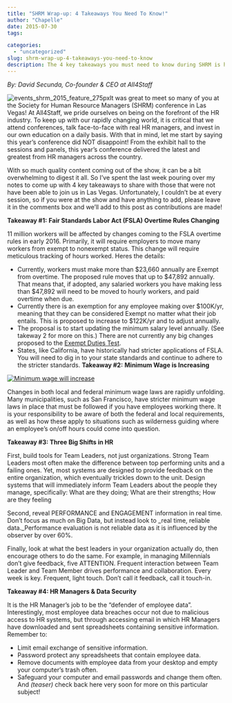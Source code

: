 ```yaml
---
title: "SHRM Wrap-up: 4 Takeaways You Need To Know!"
author: "Chapelle"
date: 2015-07-30
tags:

categories:
  - "uncategorized"
slug: shrm-wrap-up-4-takeaways-you-need-to-know
description: The 4 key takeaways you must need to know during SHRM is here! Read more about our blog at www.workbright/blog.
---
```

_By: David Secunda, Co-founder & CEO at All4Staff_   
  
 ![events_shrm_2015_feature_275px](/images/blog/shrm-wrap-up-4-takeaways-you-need-to-know/events_shrm_2015_feature_275px-150x150.jpg)It was great to meet so many of you at the Society for Human Resource Managers (SHRM) conference in Las Vegas! At All4Staff, we pride ourselves on being on the forefront of the HR industry. To keep up with our rapidly changing world, it is critical that we attend conferences, talk face-to-face with real HR managers, and invest in our own education on a daily basis. With that in mind, let me start by saying this year’s conference did NOT disappoint! From the exhibit hall to the sessions and panels, this year’s conference delivered the latest and greatest from HR managers across the country.  
  
With so much quality content coming out of the show, it can be a bit overwhelming to digest it all. So I’ve spent the last week pouring over my notes to come up with 4 key takeaways to share with those that were not have been able to join us in Las Vegas. Unfortunately, I couldn’t be at every session, so if you were at the show and have anything to add, please leave it in the comments box and we’ll add to this post as contributions are made!  
  
**Takeaway #1:** **Fair Standards Labor Act (FSLA) Overtime Rules Changing**  
  
11 million workers will be affected by changes coming to the FSLA overtime rules in early 2016. Primarily, it will require employers to move many workers from exempt to nonexempt status. This change will require meticulous tracking of hours worked. Heres the details:
- Currently, workers must make more than $23,660 annually are Exempt from overtime. The proposed rule moves that up to $47,892 annually. That means that, if adopted, any salaried workers you have making less than $47,892 will need to be moved to hourly workers, and paid overtime when due.
- Currently there is an exemption for any employee making over $100K/yr, meaning that they can be considered Exempt no matter what their job entails. This is proposed to increase to $122K/yr and to adjust annually.
- The proposal is to start updating the minimum salary level annually. (See takeway 2 for more on this.) There are not currently any big changes proposed to the [Exempt Duties Test](http://www.flsa.com/coverage.html).
- States, like California, have historically had stricter applications of FSLA. You will need to dig in to your state standards and continue to adhere to the stricter standards.
**Takeaway #2:**  **Minimum Wage is Increasing**  
  
[![Minimum wage will increase](/images/blog/shrm-wrap-up-4-takeaways-you-need-to-know/pay-raise1-300x130.jpg)](http://199wez4890xh3ngg6h11bnnm.wpengine.netdna-cdn.com/wp-content/uploads/2015/07/pay-raise1.jpg)  
  
Changes in both local and federal minimum wage laws are rapidly unfolding. Many municipalities, such as San Francisco, have stricter minimum wage laws in place that must be followed if you have employees working there. It is your responsibility to be aware of both the federal and local requirements, as well as how these apply to situations such as wilderness guiding where an employee’s on/off hours could come into question.  
  
**Takeaway #3: Three Big Shifts in HR**  
  
First, build tools for Team Leaders, not just organizations. Strong Team Leaders most often make the difference between top performing units and a failing ones. Yet, most systems are designed to provide feedback on the entire organization, which eventually trickles down to the unit. Design systems that will immediately inform Team Leaders about the people they manage, specifically: What are they doing; What are their strengths; How are they feeling  
  
Second, reveal PERFORMANCE and ENGAGEMENT information in real time. Don’t focus as much on Big Data, but instead look to _real time, reliable data._Performance evaluation is not reliable data as it is influenced by the observer by over 60%.  
  
Finally, look at what the best leaders in your organization actually do, then encourage others to do the same. For example, in managing Millennials don’t give feedback, five ATTENTION. Frequent interaction between Team Leader and Team Member drives performance and collaboration. Every week is key. Frequent, light touch. Don’t call it feedback, call it touch-in.  
  
**Takeaway #4: HR Managers & Data Security**  
  
It is the HR Manager’s job to be the “defender of employee data”. Interestingly, most employee data breaches occur not due to malicious access to HR systems, but through accessing email in which HR Managers have downloaded and sent spreadsheets containing sensitive information. Remember to:
- Limit email exchange of sensitive information.
- Password protect any spreadsheets that contain employee data.
- Remove documents with employee data from your desktop and empty your computer’s trash often.
- Safeguard your computer and email passwords and change them often.
And _(teaser)_ check back here very soon for more on this particular subject!
